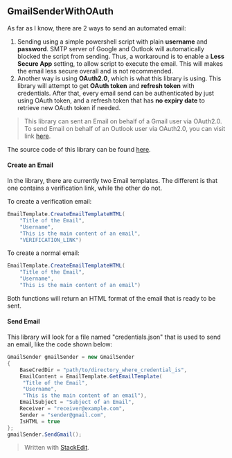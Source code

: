 ## GmailSenderWithOAuth
As far as I know, there are 2 ways to send an automated email:

 1. Sending using a simple powershell script with plain **username** and **password**. SMTP server of Google and Outlook will automatically blocked the script from sending. Thus, a workaround is to enable a **Less Secure App** setting, to allow script to execute the email. This will makes the email less secure overall and is not recommended.
 2. Another way is using **OAuth2.0**, which is what this library is using. This library will attempt to get **OAuth token** and **refresh token** with credentials. After that, every email send can be authenticated by just using OAuth token, and a refresh token that has **no expiry date** to retrieve new OAuth token if needed.

> This library can sent an Email on behalf of a Gmail user via OAuth2.0. To send Email on behalf of an Outlook user via OAuth2.0, you can visit link [here](https://docs.microsoft.com/en-us/outlook/rest/get-started#use-oauth2-to-authenticate).

The source code of this library can be found [here](./GmailSenderWithOAuth).

#### Create an Email
In the library, there are currently two Email templates. The different is that one contains a verification link, while the other do not.

To create a verification email:
```csharp
EmailTemplate.CreateEmailTemplateHTML(
	"Title of the Email",
	"Username",
	"This is the main content of an email",
	"VERIFICATION_LINK")
```

To create a normal email:
```csharp
EmailTemplate.CreateEmailTemplateHTML(
	"Title of the Email",
	"Username",
	"This is the main content of an email")
```

Both functions will return an HTML format of the email that is ready to be sent.

#### Send Email
This library will look for a file named "credentials.json" that is used to send an email, like the code shown below:
```csharp
GmailSender gmailSender = new GmailSender
{
    BaseCredDir = "path/to/directory_where_credential_is",
    EmailContent = EmailTemplate.GetEmailTemplate(
     "Title of the Email",
     "Username",
     "This is the main content of an email"),
    EmailSubject = "Subject of an Email",
    Receiver = "receiver@example.com",
    Sender = "sender@gmail.com",
    IsHTML = true
};
gmailSender.SendGmail();
```

> Written with [StackEdit](https://stackedit.io/).
<!--stackedit_data:
eyJoaXN0b3J5IjpbLTI0MzgyODA4OF19
-->